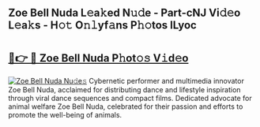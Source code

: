 ## Zoe Bell Nuda L𝚎a𝚔ed N𝚞𝚍e - Part-cNJ Vi𝚍𝚎o L𝚎a𝚔s - H𝚘𝚝 O𝚗𝚕yf𝚊ns P𝚑𝚘tos lLyoc

# <h2><a href="http://kfddq2.oniu.top/?m=Zoe+Bell+Nuda">🔗👉 🔴 Zoe Bell Nuda P𝚑ot𝚘𝚜 V𝚒d𝚎o</a></h2>

[![Zoe Bell Nuda Nu𝚍e𝚜](https://i.imgur.com/0qMVB7G.gif)](http://kfddq2.oniu.top/?m=Zoe+Bell+Nuda)
Cybernetic performer and multimedia innovator Zoe Bell Nuda, acclaimed for distributing dance and lifestyle inspiration through viral dance sequences and compact films. Dedicated advocate for animal welfare Zoe Bell Nuda, celebrated for their passion and efforts to promote the well-being of animals.  
